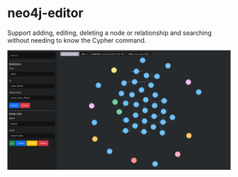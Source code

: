 # neo4j-editor
Support adding, editing, deleting a node or relationship and searching without needing to know the Cypher command.

![alt text](images/image.png)